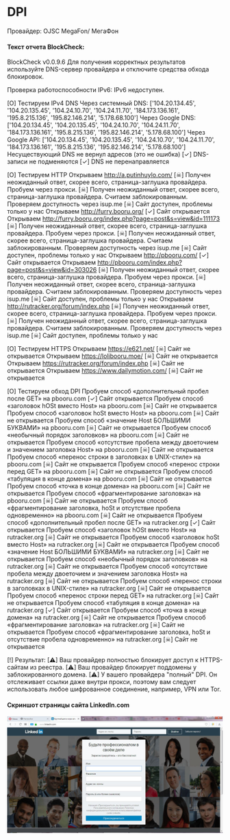 # DPI

Провайдер:  OJSC MegaFon/ МегаФон

#### Текст отчета BlockCheck:

BlockCheck v0.0.9.6
Для получения корректных результатов используйте DNS-сервер провайдера и отключите средства обхода блокировок.

Проверка работоспособности IPv6: IPv6 недоступен.


[O] Тестируем IPv4 DNS
	Через системный DNS:	 ['104.20.134.45', '104.20.135.45', '104.24.10.70', '104.24.11.70', '184.173.136.161', '195.8.215.136', '195.82.146.214', '5.178.68.100']
	Через Google DNS:	 ['104.20.134.45', '104.20.135.45', '104.24.10.70', '104.24.11.70', '184.173.136.161', '195.8.215.136', '195.82.146.214', '5.178.68.100']
	Через Google API:	 ['104.20.134.45', '104.20.135.45', '104.24.10.70', '104.24.11.70', '184.173.136.161', '195.8.215.136', '195.82.146.214', '5.178.68.100']
	Несуществующий DNS не вернул адресов (это не ошибка)
[✓] DNS-записи не подменяются
[✓] DNS не перенаправляется

[O] Тестируем HTTP
	Открываем  http://a.putinhuylo.com/
[☠] Получен неожиданный ответ, скорее всего, страница-заглушка провайдера. Пробуем через прокси.
[☠] Получен неожиданный ответ, скорее всего, страница-заглушка провайдера. Считаем заблокированным.
	Проверяем доступность через isup.me
[☠] Сайт доступен, проблемы только у нас
	Открываем  http://furry.booru.org/
[✓] Сайт открывается
	Открываем  http://furry.booru.org/index.php?page=post&s=view&id=111173
[☠] Получен неожиданный ответ, скорее всего, страница-заглушка провайдера. Пробуем через прокси.
[☠] Получен неожиданный ответ, скорее всего, страница-заглушка провайдера. Считаем заблокированным.
	Проверяем доступность через isup.me
[☠] Сайт доступен, проблемы только у нас
	Открываем  http://pbooru.com/
[✓] Сайт открывается
	Открываем  http://pbooru.com/index.php?page=post&s=view&id=303026
[☠] Получен неожиданный ответ, скорее всего, страница-заглушка провайдера. Пробуем через прокси.
[☠] Получен неожиданный ответ, скорее всего, страница-заглушка провайдера. Считаем заблокированным.
	Проверяем доступность через isup.me
[☠] Сайт доступен, проблемы только у нас
	Открываем  http://rutracker.org/forum/index.php
[☠] Получен неожиданный ответ, скорее всего, страница-заглушка провайдера. Пробуем через прокси.
[☠] Получен неожиданный ответ, скорее всего, страница-заглушка провайдера. Считаем заблокированным.
	Проверяем доступность через isup.me
[☠] Сайт доступен, проблемы только у нас

[O] Тестируем HTTPS
	Открываем  https://e621.net/
[☠] Сайт не открывается
	Открываем  https://lolibooru.moe/
[☠] Сайт не открывается
	Открываем  https://rutracker.org/forum/index.php
[☠] Сайт не открывается
	Открываем  https://www.dailymotion.com/
[☠] Сайт не открывается

[O] Тестируем обход DPI
	Пробуем способ «дополнительный пробел после GET» на pbooru.com
[✓] Сайт открывается
	Пробуем способ «заголовок hOSt вместо Host» на pbooru.com
[☠] Сайт не открывается
	Пробуем способ «заголовок hoSt вместо Host» на pbooru.com
[☠] Сайт не открывается
	Пробуем способ «значение Host БОЛЬШИМИ БУКВАМИ» на pbooru.com
[☠] Сайт не открывается
	Пробуем способ «необычный порядок заголовков» на pbooru.com
[☠] Сайт не открывается
	Пробуем способ «отсутствие пробела между двоеточием и значением заголовка Host» на pbooru.com
[☠] Сайт не открывается
	Пробуем способ «перенос строки в заголовках в UNIX-стиле» на pbooru.com
[☠] Сайт не открывается
	Пробуем способ «перенос строки перед GET» на pbooru.com
[☠] Сайт не открывается
	Пробуем способ «табуляция в конце домена» на pbooru.com
[☠] Сайт не открывается
	Пробуем способ «точка в конце домена» на pbooru.com
[☠] Сайт не открывается
	Пробуем способ «фрагментирование заголовка» на pbooru.com
[☠] Сайт не открывается
	Пробуем способ «фрагментирование заголовка, hoSt и отсутствие пробела одновременно» на pbooru.com
[☠] Сайт не открывается
	Пробуем способ «дополнительный пробел после GET» на rutracker.org
[✓] Сайт открывается
	Пробуем способ «заголовок hOSt вместо Host» на rutracker.org
[☠] Сайт не открывается
	Пробуем способ «заголовок hoSt вместо Host» на rutracker.org
[☠] Сайт не открывается
	Пробуем способ «значение Host БОЛЬШИМИ БУКВАМИ» на rutracker.org
[☠] Сайт не открывается
	Пробуем способ «необычный порядок заголовков» на rutracker.org
[☠] Сайт не открывается
	Пробуем способ «отсутствие пробела между двоеточием и значением заголовка Host» на rutracker.org
[☠] Сайт не открывается
	Пробуем способ «перенос строки в заголовках в UNIX-стиле» на rutracker.org
[☠] Сайт не открывается
	Пробуем способ «перенос строки перед GET» на rutracker.org
[☠] Сайт не открывается
	Пробуем способ «табуляция в конце домена» на rutracker.org
[✓] Сайт открывается
	Пробуем способ «точка в конце домена» на rutracker.org
[☠] Сайт не открывается
	Пробуем способ «фрагментирование заголовка» на rutracker.org
[☠] Сайт не открывается
	Пробуем способ «фрагментирование заголовка, hoSt и отсутствие пробела одновременно» на rutracker.org
[☠] Сайт не открывается

[!] Результат:
[⚠] Ваш провайдер полностью блокирует доступ к HTTPS-сайтам из реестра.
[⚠] Ваш провайдер блокирует поддомены у заблокированного домена.
[⚠] У вашего провайдера "полный" DPI. Он отслеживает ссылки даже внутри прокси, поэтому вам следует использовать любое шифрованное соединение, например, VPN или Tor.


#### Скриншот страницы сайта LinkedIn.com

![](https://github.com/yuliaii/DPI/blob/master/tjB35KylbuE4.jpg)
